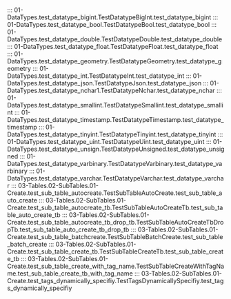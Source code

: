 ::: 01-DataTypes.test_datatype_bigint.TestDatatypeBigInt.test_datatype_bigint
::: 01-DataTypes.test_datatype_bool.TestDatatypeBool.test_datatype_bool
::: 01-DataTypes.test_datatype_double.TestDatatypeDouble.test_datatype_double
::: 01-DataTypes.test_datatype_float.TestDatatypeFloat.test_datatype_float
::: 01-DataTypes.test_datatype_geometry.TestDatatypeGeometry.test_datatype_geometry
::: 01-DataTypes.test_datatype_int.TestDatatypeInt.test_datatype_int
::: 01-DataTypes.test_datatype_json.TestDatatypeJson.test_datatype_json
::: 01-DataTypes.test_datatype_nchar1.TestDatatypeNchar.test_datatype_nchar
::: 01-DataTypes.test_datatype_smallint.TestDatatypeSmallint.test_datatype_smallint
::: 01-DataTypes.test_datatype_timestamp.TestDatatypeTimestamp.test_datatype_timestamp
::: 01-DataTypes.test_datatype_tinyint.TestDatatypeTinyint.test_datatype_tinyint
::: 01-DataTypes.test_datatype_uint.TestDatatypeUint.test_datatype_uint
::: 01-DataTypes.test_datatype_unsign.TestDatatypeUnsigned.test_datatype_unsigned
::: 01-DataTypes.test_datatype_varbinary.TestDatatypeVarbinary.test_datatype_varbinary
::: 01-DataTypes.test_datatype_varchar.TestDatatypeVarchar.test_datatype_varchar
::: 03-Tables.02-SubTables.01-Create.test_sub_table_autocreate.TestSubTableAutoCreate.test_sub_table_auto_create
::: 03-Tables.02-SubTables.01-Create.test_sub_table_autocreate_tb.TestSubTableAutoCreateTb.test_sub_table_auto_create_tb
::: 03-Tables.02-SubTables.01-Create.test_sub_table_autocreate_tb_drop_tb.TestSubTableAutoCreateTbDropTb.test_sub_table_auto_create_tb_drop_tb
::: 03-Tables.02-SubTables.01-Create.test_sub_table_batchcreate.TestSubTableBatchCreate.test_sub_table_batch_create
::: 03-Tables.02-SubTables.01-Create.test_sub_table_create_tb.TestSubTableCreateTb.test_sub_table_create_tb
::: 03-Tables.02-SubTables.01-Create.test_sub_table_create_with_tag_name.TestSubTableCreateWithTagName.test_sub_table_create_tb_with_tag_name
::: 03-Tables.02-SubTables.01-Create.test_tags_dynamically_specifiy.TestTagsDynamicallySpecifiy.test_tags_dynamically_specifiy
